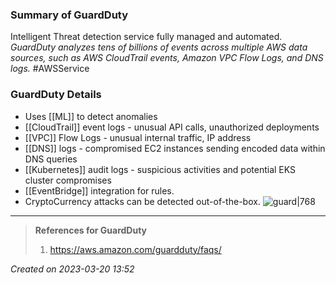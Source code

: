 
### Summary of GuardDuty
Intelligent Threat detection service fully managed and automated. *GuardDuty analyzes tens of billions of events across multiple AWS data sources, such as AWS CloudTrail events, Amazon VPC Flow Logs, and DNS logs.* #AWSService 
### GuardDuty Details
- Uses [[ML]] to detect anomalies
- [[CloudTrail]] event logs - unusual API calls, unauthorized deployments
- [[VPC]] Flow Logs - unusual internal traffic, IP address
- [[DNS]] logs - compromised EC2 instances sending encoded data within DNS queries
- [[Kubernetes]] audit logs - suspicious activities and potential EKS cluster compromises
- [[EventBridge]] integration for rules.
- CryptoCurrency attacks can be detected out-of-the-box.
![guard|768](https://d1.awsstatic.com/asses-2023/product-rds.5a9aba06b0a59417010ca652cec78591850548be.png)

---
> **References for GuardDuty**
> 1. https://aws.amazon.com/guardduty/faqs/
> 
 
*Created on 2023-03-20 13:52*